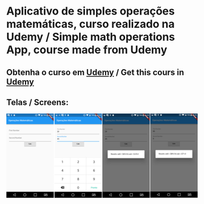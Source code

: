 # Aplicativo de simples operações matemáticas, curso realizado na Udemy / Simple math operations App, course made from Udemy

## Obtenha o curso em [Udemy](https://www.udemy.com/flutter-conhecendo-na-pratica/) / Get this cours in [Udemy](https://www.udemy.com/flutter-conhecendo-na-pratica/)


## Telas / Screens: 

![View this](lib/assets/1.png)
